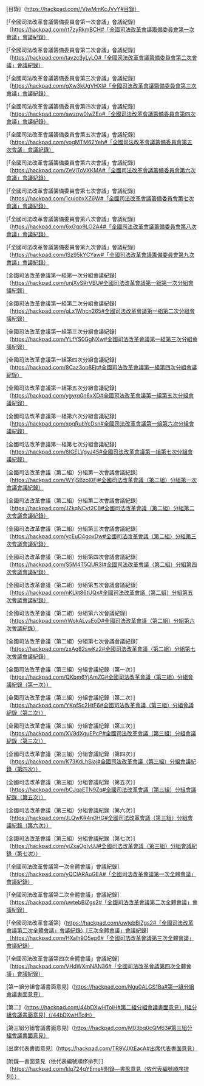 [目錄]（https://hackpad.com//VjwMmKcJVvY#目錄）

[「全國司法改革會議籌備委員會第一次會議」會議紀錄]（https://hackpad.com/rt7zyRkmBCH#「全國司法改革會議籌備委員會第一次會議」會議紀錄）

[「全國司法改革會議籌備委員會第二次會議」會議紀錄]（https://hackpad.com/tavzc3yLyLO#「全國司法改革會議籌備委員會第二次會議」會議紀錄）

[「全國司法改革會議籌備委員會第三次會議」會議紀錄]（https://hackpad.com/gXw3kUgVHXl#「全國司法改革會議籌備委員會第三次會議」會議紀錄）

[「全國司法改革會議籌備委員會第四次會議」會議紀錄]（https://hackpad.com/awzqw0lwZEo#「全國司法改革會議籌備委員會第四次會議」會議紀錄）

[「全國司法改革會議籌備委員會第五次會議」會議紀錄]（https://hackpad.com/vogMTM62Yeh#「全國司法改革會議籌備委員會第五次會議」會議紀錄）

[「全國司法改革會議籌備委員會第六次會議」會議紀錄]（https://hackpad.com/ZeVjToVXKMA#「全國司法改革會議籌備委員會第六次會議」會議紀錄）

[「全國司法改革會議籌備委員會第七次會議」會議紀錄]（https://hackpad.com/1cuIobxXZ6W#「全國司法改革會議籌備委員會第七次會議」會議紀錄）

[「全國司法改革會議籌備委員會第八次會議」會議紀錄]（https://hackpad.com/6xGqp9LO2A4#「全國司法改革會議籌備委員會第八次會議」會議紀錄）

[「全國司法改革會議籌備委員會第九次會議」會議紀錄]（https://hackpad.com/ISz95kYCYaw#「全國司法改革會議籌備委員會第九次會議」會議紀錄）

[全國司法改革會議第一組第一次分組會議紀錄]（https://hackpad.com/unjXvSRrVBU#全國司法改革會議第一組第一次分組會議紀錄）

[全國司法改革會議第一組第二次分組會議紀錄]（https://hackpad.com/gLx1Whcn265#全國司法改革會議第一組第二次分組會議紀錄）

[全國司法改革會議第一組第三次分組會議紀錄]（https://hackpad.com/YLfYS0GgNXw#全國司法改革會議第一組第三次分組會議紀錄）

[全國司法改革會議第一組第四次分組會議紀錄]（https://hackpad.com/8Caz3op8Ejt#全國司法改革會議第一組第四次分組會議紀錄）

[全國司法改革會議第一組第五次分組會議紀錄]（https://hackpad.com/ygyrq0n6xXD#全國司法改革會議第一組第五次分組會議紀錄）

[全國司法改革會議第一組第六次分組會議紀錄]（https://hackpad.com/xpqRubYcDsn#全國司法改革會議第一組第六次分組會議紀錄）

[全國司法改革會議第一組第七次分組會議紀錄]（https://hackpad.com/6IGELVgyJ45#全國司法改革會議第一組第七次分組會議紀錄）

[全國司法改革會議（第二組）分組第一次會議會議紀錄]（https://hackpad.com/WYjSBzol0Fj#全國司法改革會議（第二組）分組第一次會議會議紀錄）

[全國司法改革會議（第二組）分組第二次會議會議紀錄]（https://hackpad.com/JZkqNCyt2C8#全國司法改革會議（第二組）分組第二次會議會議紀錄）

[全國司法改革會議（第二組）分組第三次會議會議紀錄]（https://hackpad.com/ycEuD4govDw#全國司法改革會議（第二組）分組第三次會議會議紀錄）

[全國司法改革會議（第二組）分組第四次會議會議紀錄]（https://hackpad.com/S5M4T5QUR3I#全國司法改革會議（第二組）分組第四次會議會議紀錄）

[全國司法改革會議（第二組）分組第五次會議會議紀錄]（https://hackpad.com/nKLkt86tUQx#全國司法改革會議（第二組）分組第五次會議會議紀錄）

[全國司法改革會議（第二組）分組第六次會議紀錄]（https://hackpad.com/rWokALvsEoD#全國司法改革會議（第二組）分組第六次會議紀錄）

[全國司法改革會議（第二組）分組第七次會議會議紀錄]（https://hackpad.com/zxAg82swKz2#全國司法改革會議（第二組）分組第七次會議會議紀錄）

[全國司法改革會議（第三組）分組會議紀錄（第一次）]（https://hackpad.com/QKbm6YjAmZG#全國司法改革會議（第三組）分組會議紀錄（第一次））

[全國司法改革會議（第三組）分組會議紀錄（第二次）]（https://hackpad.com/YKpfSc2HtF6#全國司法改革會議（第三組）分組會議紀錄（第二次））

[全國司法改革會議（第三組）分組會議紀錄（第三次）]（https://hackpad.com/XV9dXguEPcP#全國司法改革會議（第三組）分組會議紀錄（第三次））

[全國司法改革會議（第三組）分組會議紀錄（第四次）]（https://hackpad.com/K73KdLhSiaj#全國司法改革會議（第三組）分組會議紀錄（第四次））

[全國司法改革會議（第三組）分組會議紀錄（第五次）]（https://hackpad.com/bCJqaETN9Zq#全國司法改革會議（第三組）分組會議紀錄（第五次））

[全國司法改革會議（第三組）分組會議紀錄（第六次）]（https://hackpad.com/JLQwKR4n0HG#全國司法改革會議（第三組）分組會議紀錄（第六次））

[全國司法改革會議（第三組）分組會議紀錄（第七次）]（https://hackpad.com/yjZxaOgIvUJ#全國司法改革會議（第三組）分組會議紀錄（第七次））

[「全國司法改革會議第一次全體會議」會議紀錄]（https://hackpad.com/yQClARAuGEA#「全國司法改革會議第一次全體會議」會議紀錄）

[「全國司法改革會議第二次全體會議」會議紀錄]（https://hackpad.com/uwtebBiZgs2#「全國司法改革會議第二次全體會議」會議紀錄）

[「全國司法改革會議第]（https://hackpad.com/uwtebBiZgs2#「全國司法改革會議第二次全體會議」會議紀錄）[三次全體會議」會議紀錄]（https://hackpad.com/HXalh9O5ep6#「全國司法改革會議第三次全體會議」會議紀錄）

[「全國司法改革會議第四次全體會議」會議紀錄]（https://hackpad.com/VHdWXmNAN36#「全國司法改革會議第四次全體會議」會議紀錄）

[第一組分組會議書面意見]（https://hackpad.com/Ngu0ALGS1Ba#第一組分組會議書面意見）

[第二]（https://hackpad.com/44bDXwHToiH#第二組分組會議書面意見）[組分組會議書面意見]（/44bDXwHToiH）

[第三組分組會議書面意見]（https://hackpad.com/M03bq0cQM63#第三組分組會議書面意見）

[出席代表書面意見]（https://hackpad.com/TR9VJXtEacA#出席代表書面意見）

[附錄—書面意見（依代表編號順序排列）]（https://hackpad.com/klq724qYEme#附錄—書虱意見（依代表編號順序排列））